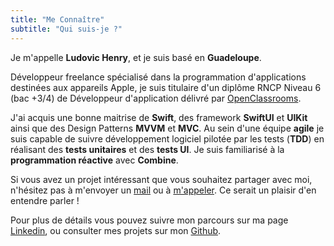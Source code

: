 ```yaml
---
title: "Me Connaître"
subtitle: "Qui suis-je ?"
---
```


<div class="container grid">
  <span class="section__title h2">
    Je m'appelle <b class='main-color'>Ludovic Henry</b>, et je suis basé en <b class='main-color'>Guadeloupe</b>.
  </span>
  <p>
    Développeur freelance spécialisé dans la programmation d'applications destinées aux appareils Apple, je suis titulaire d'un diplôme RNCP Niveau 6 (bac +3/4) de Développeur d'application délivré par <a class='main-color' href="https://openclassrooms.com/fr/paths/528-developpeur-dapplication-ios" rel="noopener noreferrer" target="_blank">OpenClassrooms</a>.
  </p>
  <p>
    J'ai acquis une bonne maitrise de <b class='main-color'>Swift</b>, des framework <b class='main-color'>SwiftUI</b> et <b class='main-color'>UIKit</b> ainsi que des Design Patterns <b class='main-color'>MVVM</b> et <b class='main-color'>MVC</b>. Au sein d'une équipe <b class='main-color'>agile</b> je suis capable de suivre développement logiciel pilotée par les tests (<b class='main-color'>TDD</b>) en réalisant des  <b class='main-color'>tests unitaires</b> et des <b class='main-color'>tests UI</b>. Je suis familiarisé à la <b class='main-color'>programmation réactive</b> avec <b class='main-color'>Combine</b>.
  </p>
  
  <p>
    Si vous avez un projet intéressant que vous souhaitez partager avec moi, n'hésitez pas à m'envoyer un <a class='main-color' href="/contact/" rel="noopener noreferrer" target="_blank">mail</a> ou à <a class='main-color' href="/contact/" rel="noopener noreferrer" target="_blank">m'appeler</a>. Ce serait un plaisir d'en entendre parler !
  </p>
  <p>
    Pour plus de détails vous pouvez suivre mon parcours sur ma page
    <a class='main-color' href="https://www.linkedin.com/in/hludovic/" rel="noopener noreferrer" target="_blank">Linkedin</a>, ou consulter mes projets sur mon <a class='main-color' href="https://github.com/hludovic/" rel="noopener noreferrer" target="_blank">Github</a>. 
  </p>
</div>